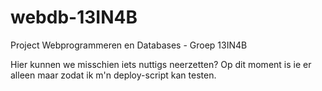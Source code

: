 webdb-13IN4B
============

Project Webprogrammeren en Databases - Groep 13IN4B

Hier kunnen we misschien iets nuttigs neerzetten? Op dit moment is ie er alleen maar zodat ik m'n deploy-script kan testen.

